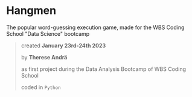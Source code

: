 # Hangmen
The popular word-guessing execution game, made for the WBS Coding School "Data Science" bootcamp

> created **January 23rd-24th 2023** 
>
> by **Therese Andrä** 
>
> as first project during the Data Analysis Bootcamp of WBS Coding School
>
> coded in ```Python```

